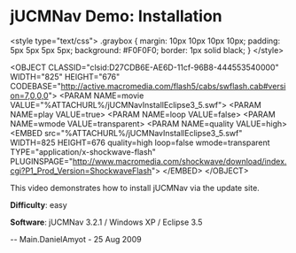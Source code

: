 # jUCMNav Demo: Installation

\<style type="text/css"\> .graybox { margin: 10px 10px 10px 10px;
padding: 5px 5px 5px 5px; background: \#F0F0F0; border: 1px solid black;
} \</style\>

\<OBJECT CLASSID="clsid:D27CDB6E-AE6D-11cf-96B8-444553540000"
WIDTH="825" HEIGHT="676"
CODEBASE="<http://active.macromedia.com/flash5/cabs/swflash.cab#version=7,0,0,0>"\>
\<PARAM NAME=movie VALUE="%ATTACHURL%/jUCMNavInstallEclipse3\_5.swf"\>
\<PARAM NAME=play VALUE=true\> \<PARAM NAME=loop VALUE=false\> \<PARAM
NAME=wmode VALUE=transparent\> \<PARAM NAME=quality VALUE=high\> \<EMBED
src="%ATTACHURL%/jUCMNavInstallEclipse3\_5.swf" WIDTH=825 HEIGHT=676
quality=high loop=false wmode=transparent
TYPE="application/x-shockwave-flash"
PLUGINSPAGE="<http://www.macromedia.com/shockwave/download/index.cgi?P1_Prod_Version=ShockwaveFlash>"\>
\</EMBED\> \</OBJECT\>

This video demonstrates how to install jUCMNav via the update site.

**Difficulty**: easy  

**Software**: jUCMNav 3.2.1 / Windows XP / Eclipse 3.5  

\-- Main.DanielAmyot - 25 Aug 2009
